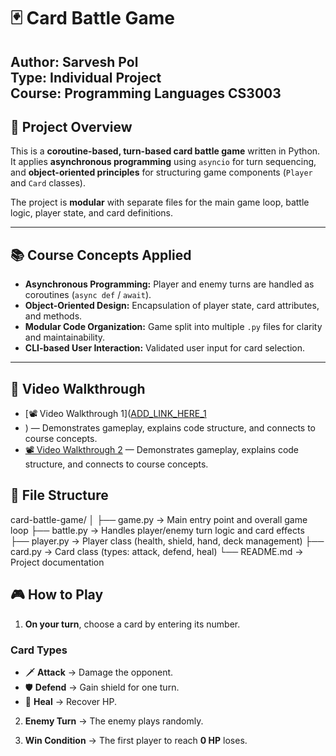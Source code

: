 # 🃏 Card Battle Game

**Author:** Sarvesh Pol  
**Type:** Individual Project   
**Course:** Programming Languages CS3003
---

## 🎯 Project Overview
This is a **coroutine-based, turn-based card battle game** written in Python.  
It applies **asynchronous programming** using `asyncio` for turn sequencing, and **object-oriented principles** for structuring game components (`Player` and `Card` classes).  

The project is **modular** with separate files for the main game loop, battle logic, player state, and card definitions.

---

## 📚 Course Concepts Applied
- **Asynchronous Programming:** Player and enemy turns are handled as coroutines (`async def` / `await`).
- **Object-Oriented Design:** Encapsulation of player state, card attributes, and methods.
- **Modular Code Organization:** Game split into multiple `.py` files for clarity and maintainability.
- **CLI-based User Interaction:** Validated user input for card selection.

---

## 🎥 Video Walkthrough

- [📽 Video Walkthrough 1]([ADD_LINK_HERE_1](https://github.com/SarveshPol7/card-battle-game/blob/main/Walkthrough%201_polsr%20-%20Made%20with%20Clipchamp.mp4)
- ) — Demonstrates gameplay, explains code structure, and connects to course concepts.  
- [📽 Video Walkthrough 2](ADD_LINK_HERE_2) — Demonstrates gameplay, explains code structure, and connects to course concepts.


## 🧱 File Structure
card-battle-game/
│
├── game.py       → Main entry point and overall game loop
├── battle.py     → Handles player/enemy turn logic and card effects
├── player.py     → Player class (health, shield, hand, deck management)
├── card.py       → Card class (types: attack, defend, heal)
└── README.md     → Project documentation


## 🎮 How to Play

1. **On your turn**, choose a card by entering its number.

### Card Types
- 🗡 **Attack** → Damage the opponent.
- 🛡 **Defend** → Gain shield for one turn.
- 💊 **Heal** → Recover HP.

2. **Enemy Turn** → The enemy plays randomly.

3. **Win Condition** → The first player to reach **0 HP** loses.







